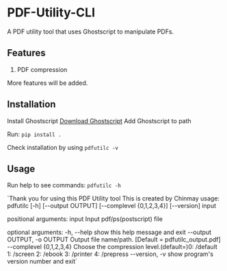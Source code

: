 # PDF-Utility-CLI

A PDF utility tool that uses Ghostscript to manipulate PDFs. 

## Features
1. PDF compression

More features will be added.

## Installation

Install Ghostscript [Download Ghostscript](https://www.ghostscript.com/download/gsdnld.html)
Add Ghostscript to path

Run: `pip install .`

Check installation by using `pdfutilc -v`

## Usage

Run help to see commands:
`pdfutilc -h`

`Thank you for using this PDF Utility tool
This is created by Chinmay
usage: pdfutilc [-h] [--output OUTPUT] [--complevel {0,1,2,3,4}] [--version]
                input

positional arguments:
  input                 Input pdf/ps(postscript) file

optional arguments:
  -h, --help            show this help message and exit
  --output OUTPUT, -o OUTPUT
                        Output file name/path. [Default = pdfutilc_output.pdf]
  --complevel {0,1,2,3,4}
                        Choose the compression level.(default=)0: /default 1:
                        /screen 2: /ebook 3: /printer 4: /prepress
  --version, -v         show program's version number and exit`



